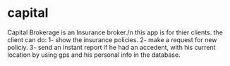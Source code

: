 # capital
Capital Brokerage is an Insurance broker./n
this app is for thier clients.
the client can do:
1- show the insurance policies.
2- make a request for new policiy.
3- send an instant report if he had an accedent, with his current location by using gps and his personal info in the database.
